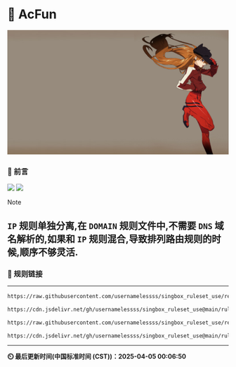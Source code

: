 
# 🧸 AcFun
![](https://raw.githubusercontent.com/usernamelessss/picture-bed/main/images/202504042256831.jpg)
### 📣 前言
![](https://shields.io/badge/-移除重复规则-ff69b4) ![](https://shields.io/badge/-IP&nbsp;规则单独存放不与&nbsp;DOMAIN&nbsp;等混合-green)
> [!NOTE]
**`IP` 规则单独分离,在 `DOMAIN` 规则文件中,不需要 `DNS` 域名解析的,如果和 `IP` 规则混合,导致排列路由规则的时候,顺序不够灵活.**
---

###  🔗 规则链接
---

```url
https://raw.githubusercontent.com/usernamelessss/singbox_ruleset_use/refs/heads/main/rule/AcFun/AcFun_No_IP.json
```

```url
https://cdn.jsdelivr.net/gh/usernamelessss/singbox_ruleset_use@main/rule/AcFun/AcFun_No_IP.json
```

```url
https://raw.githubusercontent.com/usernamelessss/singbox_ruleset_use/refs/heads/main/rule/AcFun/AcFun_No_IP.srs
```

```url
https://cdn.jsdelivr.net/gh/usernamelessss/singbox_ruleset_use@main/rule/AcFun/AcFun_No_IP.srs
```

---
**⏲️ 最后更新时间(中国标准时间 (CST))：2025-04-05 00:06:50**
